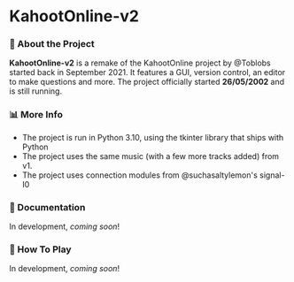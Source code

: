# KahootOnline-v2

### 🚀 About the Project
**KahootOnline-v2** is a remake of the KahootOnline project by @Toblobs started back in September 2021. It features a GUI, version control, an editor to make questions and more. The project officially started **26/05/2002** and is still running.

### 📊 More Info
- The project is run in Python 3.10, using the tkinter library that ships with Python
- The project uses the same music (with a few more tracks added) from v1.
- The project uses connection modules from @suchasaltylemon's signal-I0

### 📝 Documentation
In development, *coming soon*!

### 🥇  How To Play
In development, *coming soon*!



